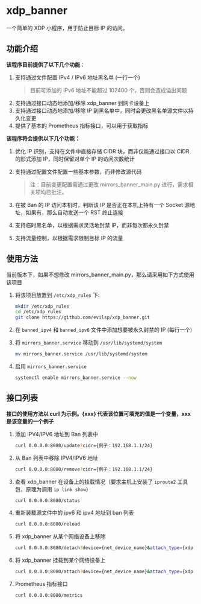 # xdp_banner

一个简单的 XDP 小程序，用于防止目标 IP 的访问。

## 功能介绍

**该程序目前提供了以下几个功能**：

1. 支持通过文件配置 IPv4 / IPv6 地址黑名单 (一行一个)
   > 目前可添加的 IPv6 地址不能超过 102400 个，否则会造成溢出问题
3. 支持通过接口动态地添加/移除 xdp_banner 到网卡设备上
4. 支持通过接口动态地添加/移除 IP 到黑名单中，同时会更改黑名单源文件以持久化变更
5. 提供了基本的 Prometheus 指标接口，可以用于获取指标

**该程序将会提供以下几个功能：**

1. 优化 IP 识别，支持在文件中直接存储 CIDR 块，而非仅能通过接口以 CIDR 的形式添加 IP，同时保留对单个 IP 的访问次数统计
2. 支持通过配置文件配置一些基本参数，而非修改源代码

   > 注：目前变更配置需通过更改 mirrors_banner_main.py 进行，需求相关项均已批注。

3. 在被 Ban 的 IP 访问本机时，判断该 IP 是否正在本机上持有一个 Socket 源地址，如果有，那么自动发送一个 RST 终止连接

4. 支持临时黑名单，以根据需求灵活地封禁 IP，而非每次都永久封禁

5. 支持流量控制，以根据需求限制目标 IP 的流量

## 使用方法

当前版本下，如果不想修改 mirrors_banner_main.py，那么请采用如下方式使用该项目

1. 将该项目放置到 `/etc/xdp_rules` 下:

   ```bash
   mkdir /etc/xdp_rules 
   cd /etc/xdp_rules
   git clone https://github.com/evilsp/xdp_banner.git
   ```

2. 在 `banned_ipv4` 和 `banned_ipv6` 文件中添加想要被永久封禁的 IP (每行一个)

3. 将 `mirrors_banner.service` 移动到 `/usr/lib/systemd/system`

   ```bash
   mv mirrors_banner.service /usr/lib/systemd/system
   ```

4. 启用 `mirrors_banner.service` 

   ```bash
   systemctl enable mirrors_banner.service --now
   ```

## 接口列表

**接口的使用方法以 curl 为示例。{xxx} 代表该位置可填充的值是一个变量，xxx 是该变量的一个例子**

1. 添加 IPV4/IPV6 地址到 Ban 列表中

   ```bash
   curl 0.0.0.0:8080/update?cidr={例子：192.168.1.1/24}
   ```

2. 从 Ban 列表中移除 IPV4/IPV6 地址

   ```bash
   curl 0.0.0.0:8080/remove?cidr={例子：192.168.1.1/24}
   ```

3. 查看 xdp_banner 在设备上的挂载情况（要求主机上安装了 `iproute2` 工具包，原理为调用 `ip link show`）

   ```bash
   curl 0.0.0.0:8080/status
   ```

4. 重新装载源文件中的 ipv6 和 ipv4 地址到 ban 列表

   ```bash
   curl 0.0.0.0:8080/reload
   ```

5. 将 xdp_banner 从某个网络设备上移除

   ```bash
   curl 0.0.0.0:8080/detach?device={net_device_name}&attach_type={xdp 挂载位置（1 为驱动，0 为 skb 组织之后）}
   ```

6. 将 xdp_banner 挂载到某个网络设备上

   ```bash
   curl 0.0.0.0:8080/attach?device={net_device_name}&attach_type={xdp 挂载位置（1 为驱动，0 为 skb 组织之后）}
   ```

7. Prometheus 指标接口

   ```bash
   curl 0.0.0.0:8080/metrics
   ```

   
